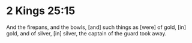 # 2 Kings 25:15

And the firepans, and the bowls, [and] such things as [were] of gold, [in] gold, and of silver, [in] silver, the captain of the guard took away.